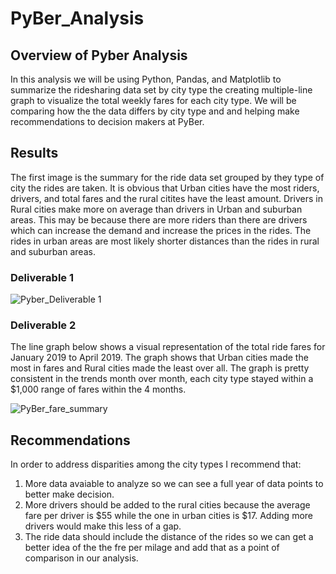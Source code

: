 # PyBer_Analysis

## Overview of Pyber Analysis

In this analysis we will be using Python, Pandas, and Matplotlib to summarize the ridesharing data set by city type the creating multiple-line graph to visualize the total weekly fares for each city type. We will be comparing how the the data differs by city type and and helping make recommendations to decision makers at PyBer.

## Results

The first image is  the summary for the ride data set grouped by they type of city the rides are taken. It is obvious that Urban cities have the most riders, drivers, and total fares and the rural citites have the least amount. 
  Drivers in Rural cities make more on average than drivers in Urban and suburban areas. This may be because there are more riders than there are drivers which can increase the demand and increase the prices in the rides. The rides in urban areas are most likely shorter distances than the rides in rural and suburban areas. 
  
### Deliverable 1

![Pyber_Deliverable 1](https://user-images.githubusercontent.com/107590196/180113552-6ed27fd0-fae8-4e71-9cf9-6283a2cafdbb.png)


### Deliverable 2
The line graph below shows a visual representation of the total ride fares for January 2019 to April 2019. The graph shows that Urban cities made the most in fares and Rural cities made the least over all. The graph is pretty consistent in the trends month over month, each city type stayed within a $1,000 range of fares within the 4 months. 

![PyBer_fare_summary](https://user-images.githubusercontent.com/107590196/180109514-29a7643d-c061-4ba0-91a6-1951050cb194.png)

## Recommendations

In order to address disparities among the city types I recommend that:

 1. More data avaiable to analyze so we can see a full year of data points to better make decision.
 2. More drivers should be added to the rural cities because the average fare per driver is $55 while the one in urban cities is $17. Adding more drivers would make this less of a gap.
 3. The ride data should include the distance of the rides so we can get a better idea of the the fre per milage and add that as a point of comparison in our analysis.
